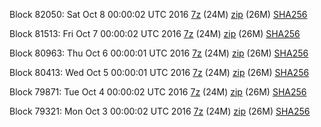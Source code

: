 Block 82050: Sat Oct  8 00:00:02 UTC 2016 [7z](https://transfer.sh/yx9zv/bootstrap.dat.20161008.7z) (24M) [zip](https://transfer.sh/4xMew/bootstrap.dat.20161008.zip) (26M) [SHA256](https://transfer.sh/yfTfp/sha256.txt)

Block 81513: Fri Oct  7 00:00:02 UTC 2016 [7z](https://transfer.sh/Fnixa/bootstrap.dat.20161007.7z) (24M) [zip](https://transfer.sh/z9iNy/bootstrap.dat.20161007.zip) (26M) [SHA256](https://transfer.sh/gAQUp/sha256.txt)

Block 80963: Thu Oct  6 00:00:01 UTC 2016 [7z](https://transfer.sh/bYPs8/bootstrap.dat.20161006.7z) (24M) [zip](https://transfer.sh/zSX57/bootstrap.dat.20161006.zip) (26M) [SHA256](https://transfer.sh/gcsEc/sha256.txt)

Block 80413: Wed Oct  5 00:00:01 UTC 2016 [7z](https://transfer.sh/rp4k3/bootstrap.dat.20161005.7z) (24M) [zip](https://transfer.sh/15zLCo/bootstrap.dat.20161005.zip) (26M) [SHA256](https://transfer.sh/122oeM/sha256.txt)

Block 79871: Tue Oct  4 00:00:02 UTC 2016 [7z](https://transfer.sh/ILprX/bootstrap.dat.20161004.7z) (24M) [zip](https://transfer.sh/p9KDH/bootstrap.dat.20161004.zip) (26M) [SHA256](https://transfer.sh/st4k2/sha256.txt)

Block 79321: Mon Oct  3 00:00:02 UTC 2016 [7z](https://transfer.sh/YgNls/bootstrap.dat.20161003.7z) (24M) [zip](https://transfer.sh/m4Ldj/bootstrap.dat.20161003.zip) (26M) [SHA256](https://transfer.sh/Y38AO/sha256.txt)
